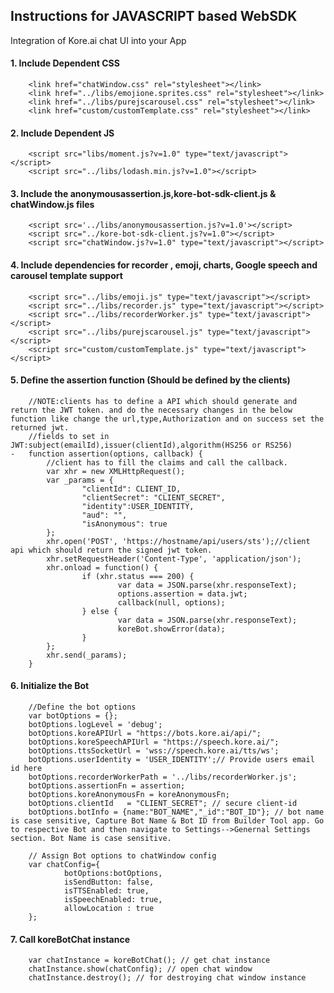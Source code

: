 ## Instructions for JAVASCRIPT based WebSDK
Integration of Kore.ai chat UI into your App 

#### 1. Include Dependent CSS

        <link href="chatWindow.css" rel="stylesheet"></link>
        <link href="../libs/emojione.sprites.css" rel="stylesheet"></link>
        <link href="../libs/purejscarousel.css" rel="stylesheet"></link>
        <link href="custom/customTemplate.css" rel="stylesheet"></link>

#### 2. Include Dependent JS

        <script src="libs/moment.js?v=1.0" type="text/javascript"></script>
        <script src="../libs/lodash.min.js?v=1.0"></script>

#### 3. Include the anonymousassertion.js,kore-bot-sdk-client.js & chatWindow.js files 
        
        <script src='../libs/anonymousassertion.js?v=1.0'></script>
        <script src="../kore-bot-sdk-client.js?v=1.0"></script>
        <script src="chatWindow.js?v=1.0" type="text/javascript"></script>

#### 4. Include dependencies for recorder , emoji, charts, Google speech and carousel template support
   
        <script src="../libs/emoji.js" type="text/javascript"></script>
        <script src="../libs/recorder.js" type="text/javascript"></script>
        <script src="../libs/recorderWorker.js" type="text/javascript"></script>
        <script src="../libs/purejscarousel.js" type="text/javascript"></script>
        <script src="custom/customTemplate.js" type="text/javascript"></script>

#### 5. Define the assertion function (Should be defined by the clients)
        //NOTE:clients has to define a API which should generate and return the JWT token. and do the necessary changes in the below function like change the url,type,Authorization and on success set the returned jwt.
        //fields to set in JWT:subject(emailId),issuer(clientId),algorithm(HS256 or RS256)
    -   function assertion(options, callback) {
            //client has to fill the claims and call the callback.        
            var xhr = new XMLHttpRequest();
            var _params = {
                    "clientId": CLIENT_ID,
                    "clientSecret": "CLIENT_SECRET",
                    "identity":USER_IDENTITY,
                    "aud": "",
                    "isAnonymous": true
            };
            xhr.open('POST', 'https://hostname/api/users/sts');//client api which should return the signed jwt token.
            xhr.setRequestHeader('Content-Type', 'application/json');
            xhr.onload = function() {
                    if (xhr.status === 200) {
                            var data = JSON.parse(xhr.responseText);
                            options.assertion = data.jwt;
                            callback(null, options);
                    } else {
                            var data = JSON.parse(xhr.responseText);
                            koreBot.showError(data);
                    }
            };
            xhr.send(_params);
        }

#### 6. Initialize the Bot
        //Define the bot options
        var botOptions = {};
        botOptions.logLevel = 'debug';
        botOptions.koreAPIUrl = "https://bots.kore.ai/api/";
        botOptions.koreSpeechAPIUrl = "https://speech.kore.ai/";
        botOptions.ttsSocketUrl = 'wss://speech.kore.ai/tts/ws';
        botOptions.userIdentity = 'USER_IDENTITY';// Provide users email id here
        botOptions.recorderWorkerPath = '../libs/recorderWorker.js';
        botOptions.assertionFn = assertion;
        botOptions.koreAnonymousFn = koreAnonymousFn;
        botOptions.clientId   = "CLIENT_SECRET"; // secure client-id
        botOptions.botInfo = {name:"BOT_NAME","_id":"BOT_ID"}; // bot name is case sensitive, Capture Bot Name & Bot ID from Builder Tool app. Go to respective Bot and then navigate to Settings-->Genernal Settings section. Bot Name is case sensitive.   
        
        // Assign Bot options to chatWindow config      
        var chatConfig={
                botOptions:botOptions,
                isSendButton: false,
                isTTSEnabled: true,
                isSpeechEnabled: true,
                allowLocation : true
        };

#### 7. Call koreBotChat instance
        var chatInstance = koreBotChat(); // get chat instance
        chatInstance.show(chatConfig); // open chat window
        chatInstance.destroy(); // for destroying chat window instance
